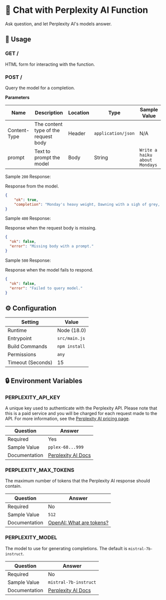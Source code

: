 # 🤖 Chat with Perplexity AI Function

Ask question, and let Perplexity AI's models answer.

## 🧰 Usage

### GET /

HTML form for interacting with the function.

### POST /

Query the model for a completion.

**Parameters**

| Name         | Description                          | Location | Type               | Sample Value                  |
| ------------ | ------------------------------------ | -------- | ------------------ | ----------------------------- |
| Content-Type | The content type of the request body | Header   | `application/json` | N/A                           |
| prompt       | Text to prompt the model             | Body     | String             | `Write a haiku about Mondays` |

Sample `200` Response:

Response from the model.

```json
{
    "ok": true,
    "completion": "Monday's heavy weight, Dawning with a sigh of grey, Hopeful hearts await."
}
```

Sample `400` Response:

Response when the request body is missing.

```json
{
  "ok": false,
  "error": "Missing body with a prompt."
}
```

Sample `500` Response:

Response when the model fails to respond.

```json
{
  "ok": false,
  "error": "Failed to query model."
}
```

## ⚙️ Configuration

| Setting           | Value         |
| ----------------- | ------------- |
| Runtime           | Node (18.0)   |
| Entrypoint        | `src/main.js` |
| Build Commands    | `npm install` |
| Permissions       | `any`         |
| Timeout (Seconds) | 15            |

## 🔒 Environment Variables

### PERPLEXITY_API_KEY

A unique key used to authenticate with the Perplexity API. Please note that this is a paid service and you will be charged for each request made to the API. For more information, see the [Perplexity AI pricing page](https://docs.perplexity.ai/docs/pricing).

| Question      | Answer                                                                      |
| ------------- | --------------------------------------------------------------------------- |
| Required      | Yes                                                                         |
| Sample Value  | `pplex-68...999`                                                              |
| Documentation | [Perplexity AI Docs](https://docs.perplexity.ai/docs/getting-started) |

### PERPLEXITY_MAX_TOKENS

The maximum number of tokens that the Perplexity AI response should contain.

| Question      | Answer                                                                                                        |
| ------------- | ------------------------------------------------------------------------------------------------------------- |
| Required      | No                                                                                                            |
| Sample Value  | `512`                                                                                                         |
| Documentation | [OpenAI: What are tokens?](https://help.openai.com/en/articles/4936856-what-are-tokens-and-how-to-count-them) |

### PERPLEXITY_MODEL

The model to use for generating completions. The default is `mistral-7b-instruct`.

| Question      | Answer                                                                                                        |
| ------------- | ------------------------------------------------------------------------------------------------------------- |
| Required      | No                                                                                                            |
| Sample Value  | `mistral-7b-instruct`                                                                                         |
| Documentation | [Perplexity  AI Docs](https://docs.perplexity.ai/docs/model-cards) |
